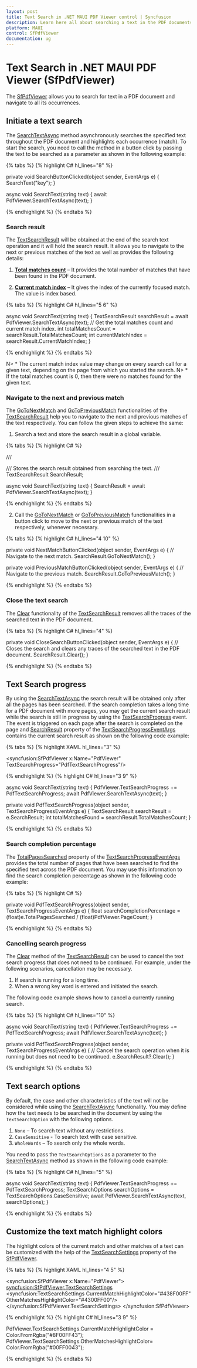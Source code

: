 ```yaml
---
layout: post
title: Text Search in .NET MAUI PDF Viewer control | Syncfusion
description: Learn here all about searching a text in the PDF documents using Syncfusion<sup>®</sup> .NET MAUI PDF Viewer (SfPdfViewer).
platform: MAUI
control: SfPdfViewer
documentation: ug
---
```


# Text Search in .NET MAUI PDF Viewer (SfPdfViewer)

The [SfPdfViewer](https://help.syncfusion.com/cr/maui/Syncfusion.Maui.PdfViewer.SfPdfViewer.html) allows you to search for text in a PDF document and navigate to all its occurrences.

## Initiate a text search

The [SearchTextAsync](https://help.syncfusion.com/cr/maui/Syncfusion.Maui.PdfViewer.SfPdfViewer.html#Syncfusion_Maui_PdfViewer_SfPdfViewer_SearchTextAsync_System_String_TextSearchOptions_System_Threading_CancellationTokenSource_) method asynchronously searches the specified text throughout the PDF document and highlights each occurrence (match). To start the search, you need to call the method in a button click by passing the text to be searched as a parameter as shown in the following example:

{% tabs %}
{% highlight C# hl_lines="8" %}

private void SearchButtonClicked(object sender, EventArgs e)
{
	SearchText("key");
}

async void SearchText(string text)
{
	await PdfViewer.SearchTextAsync(text);
}

{% endhighlight %}
{% endtabs %}

### Search result

The [TextSearchResult](https://help.syncfusion.com/cr/maui/Syncfusion.Maui.PdfViewer.TextSearchResult.html) will be obtained at the end of the search text operation and it will hold the search result. It allows you to navigate to the next or previous matches of the text as well as provides the following details:

1. <b>[Total matches count](https://help.syncfusion.com/cr/maui/Syncfusion.Maui.PdfViewer.TextSearchResult.html#Syncfusion_Maui_PdfViewer_TextSearchResult_TotalMatchesCount)</b> – It provides the total number of matches that have been found in the PDF document.

2. <b>[Current match index](https://help.syncfusion.com/cr/maui/Syncfusion.Maui.PdfViewer.TextSearchResult.html#Syncfusion_Maui_PdfViewer_TextSearchResult_CurrentMatchIndex)</b> – It gives the index of the currently focused match. The value is index based.

{% tabs %}
{% highlight C# hl_lines="5 6" %}

async void SearchText(string text)
{
	TextSearchResult searchResult = await PdfViewer.SearchTextAsync(text);
	// Get the total matches count and current match index.
	int totalMatchesCount = searchResult.TotalMatchesCount;
	int currentMatchIndex = searchResult.CurrentMatchIndex;
}

{% endhighlight %}
{% endtabs %}

N> * The current match index value may change on every search call for a given text, depending on the page from which you started the search.
N> * If the total matches count is 0, then there were no matches found for the given text.

### Navigate to the next and previous match

The [GoToNextMatch](https://help.syncfusion.com/cr/maui/Syncfusion.Maui.PdfViewer.TextSearchResult.html#Syncfusion_Maui_PdfViewer_TextSearchResult_GoToNextMatch) and [GoToPreviousMatch](https://help.syncfusion.com/cr/maui/Syncfusion.Maui.PdfViewer.TextSearchResult.html#Syncfusion_Maui_PdfViewer_TextSearchResult_GoToPreviousMatch) functionalities of the [TextSearchResult](https://help.syncfusion.com/cr/maui/Syncfusion.Maui.PdfViewer.TextSearchResult.html) help you to navigate to the next and previous matches of the text respectively. You can follow the given steps to achieve the same:

1.	Search a text and store the search result in a global variable.

{% tabs %}
{% highlight C# %}

/// <summary>
/// Stores the search result obtained from searching the text.
/// </summary>
TextSearchResult SearchResult;

async void SearchText(string text)
{
	SearchResult = await PdfViewer.SearchTextAsync(text);
}

{% endhighlight %}
{% endtabs %}

2.	Call the [GoToNextMatch](https://help.syncfusion.com/cr/maui/Syncfusion.Maui.PdfViewer.TextSearchResult.html#Syncfusion_Maui_PdfViewer_TextSearchResult_GoToNextMatch) or [GoToPreviousMatch](https://help.syncfusion.com/cr/maui/Syncfusion.Maui.PdfViewer.TextSearchResult.html#Syncfusion_Maui_PdfViewer_TextSearchResult_GoToPreviousMatch) functionalities in a button click to move to the next or previous match of the text respectively, whenever necessary.

{% tabs %}
{% highlight C# hl_lines="4 10" %}

private void NextMatchButtonClicked(object sender, EventArgs e)
{
	// Navigate to the next match.
	SearchResult.GoToNextMatch();
}

private void PreviousMatchButtonClicked(object sender, EventArgs e)
{
	// Navigate to the previous match.
	SearchResult.GoToPreviousMatch();
}

{% endhighlight %}
{% endtabs %}

### Close the text search

The [Clear](https://help.syncfusion.com/cr/maui/Syncfusion.Maui.PdfViewer.TextSearchResult.html#Syncfusion_Maui_PdfViewer_TextSearchResult_Clear) functionality of the [TextSearchResult](https://help.syncfusion.com/cr/maui/Syncfusion.Maui.PdfViewer.TextSearchResult.html) removes all the traces of the searched text in the PDF document.

{% tabs %}
{% highlight C# hl_lines="4" %}

private void CloseSearchButtonClicked(object sender, EventArgs e)
{
	// Closes the search and clears any traces of the searched text in the PDF document.
	SearchResult.Clear();
}

{% endhighlight %}
{% endtabs %}

## Text Search progress

By using the [SearchTextAsync](https://help.syncfusion.com/cr/maui/Syncfusion.Maui.PdfViewer.SfPdfViewer.html#Syncfusion_Maui_PdfViewer_SfPdfViewer_SearchTextAsync_System_String_TextSearchOptions_System_Threading_CancellationTokenSource_) the search result will be obtained only after all the pages has been searched. If the search completion takes a long time for a PDF document with more pages, you may get the current search result while the search is still in progress by using the [TextSearchProgress](https://help.syncfusion.com/cr/maui/Syncfusion.Maui.PdfViewer.SfPdfViewer.html#Syncfusion_Maui_PdfViewer_SfPdfViewer_TextSearchProgress) event. The event is triggered on each page after the search is completed on the page and [SearchResult](https://help.syncfusion.com/cr/maui/Syncfusion.Maui.PdfViewer.TextSearchProgressEventArgs.html#Syncfusion_Maui_PdfViewer_TextSearchProgressEventArgs_SearchResult) property of the [TextSearchProgressEventArgs](https://help.syncfusion.com/cr/maui/Syncfusion.Maui.PdfViewer.TextSearchProgressEventArgs.html) contains the current search result as shown on the following code example:

{% tabs %}
{% highlight XAML hl_lines="3" %}

<syncfusion:SfPdfViewer 
	x:Name="PdfViewer"
	TextSearchProgress="PdfTextSearchProgress"/>
			
{% endhighlight %}
{% highlight C# hl_lines="3 9" %}

async void SearchText(string text)
{
	PdfViewer.TextSearchProgress += PdfTextSearchProgress;
	await PdfViewer.SearchTextAsync(text);
}

private void PdfTextSearchProgress(object sender, TextSearchProgressEventArgs e)
{
	TextSearchResult searchResult = e.SearchResult;
	int totalMatchesFound = searchResult.TotalMatchesCount;
}
	
{% endhighlight %}
{% endtabs %}

### Search completion percentage

The [TotalPagesSearched](https://help.syncfusion.com/cr/maui/Syncfusion.Maui.PdfViewer.TextSearchProgressEventArgs.html#Syncfusion_Maui_PdfViewer_TextSearchProgressEventArgs_TotalPagesSearched) property of the [TextSearchProgressEventArgs](https://help.syncfusion.com/cr/maui/Syncfusion.Maui.PdfViewer.TextSearchProgressEventArgs.html) provides the total number of pages that have been searched to find the specified text across the PDF document. You may use this information to find the search completion percentage as shown in the following code example:

{% tabs %}
{% highlight C# %}

private void PdfTextSearchProgress(object sender, TextSearchProgressEventArgs e)
{
	float searchCompletionPercentage = (float)e.TotalPagesSearched / (float)PdfViewer.PageCount;
}
	
{% endhighlight %}
{% endtabs %}

### Cancelling search progress

The [Clear](https://help.syncfusion.com/cr/maui/Syncfusion.Maui.PdfViewer.TextSearchResult.html#Syncfusion_Maui_PdfViewer_TextSearchResult_Clear) method of the [TextSearchResult](https://help.syncfusion.com/cr/maui/Syncfusion.Maui.PdfViewer.TextSearchResult.html) can be used to cancel the text search progress that does not need to be continued. For example, under the following scenarios, cancellation may be necessary.

1.	If search is running for a long time. 
2.	When a wrong key word is entered and initiated the search.

The following code example shows how to cancel a currently running search.

{% tabs %}
{% highlight C# hl_lines="10" %}

async void SearchText(string text)
{
	PdfViewer.TextSearchProgress += PdfTextSearchProgress;
	await PdfViewer.SearchTextAsync(text);
}

private void PdfTextSearchProgress(object sender, TextSearchProgressEventArgs e)
{
	// Cancel the search operation when it is running but does not need to be continued.
	e.SearchResult?.Clear();
}
	
{% endhighlight %}
{% endtabs %}

## Text search options

By default, the case and other characteristics of the text will not be considered while using the [SearchTextAsync](https://help.syncfusion.com/cr/maui/Syncfusion.Maui.PdfViewer.SfPdfViewer.html#Syncfusion_Maui_PdfViewer_SfPdfViewer_SearchTextAsync_System_String_TextSearchOptions_System_Threading_CancellationTokenSource_) functionality. You may define how the text needs to be searched in the document by using the `TextSearchOption` with the following options.

1.	`None` – To search text without any restrictions.
2.	`CaseSensitive` - To search text with case sensitive.
3.	`WholeWords` – To search only the whole words.

You need to pass the `TextSearchOptions` as a parameter to the [SearchTextAsync](https://help.syncfusion.com/cr/maui/Syncfusion.Maui.PdfViewer.SfPdfViewer.html#Syncfusion_Maui_PdfViewer_SfPdfViewer_SearchTextAsync_System_String_TextSearchOptions_System_Threading_CancellationTokenSource_) method as shown in the following code example:

{% tabs %}
{% highlight C# hl_lines="5" %}

async void SearchText(string text)
{
	PdfViewer.TextSearchProgress += PdfTextSearchProgress;
	TextSearchOptions searchOptions = TextSearchOptions.CaseSensitive;
	await PdfViewer.SearchTextAsync(text, searchOptions);
}
	
{% endhighlight %}
{% endtabs %}

## Customize the text match highlight colors

The highlight colors of the current match and other matches of a text can be customized with the help of the [TextSearchSettings](https://help.syncfusion.com/cr/maui/Syncfusion.Maui.PdfViewer.TextSearchSettings.html#Syncfusion_Maui_PdfViewer_TextSearchSettings__ctor) property of the [SfPdfViewer](https://help.syncfusion.com/cr/maui/Syncfusion.Maui.PdfViewer.SfPdfViewer.html).

{% tabs %}
{% highlight XAML hl_lines="4 5" %}

<syncfusion:SfPdfViewer x:Name="PdfViewer">
	<syncfusion:SfPdfViewer.TextSearchSettings>
		<syncfusion:TextSearchSettings 
			CurrentMatchHighlightColor="#438F00FF"  
			OtherMatchesHighlightColor="#4300FF00"/>
	</syncfusion:SfPdfViewer.TextSearchSettings>
</syncfusion:SfPdfViewer>
			
{% endhighlight %}
{% highlight C# hl_lines="3 9" %}

PdfViewer.TextSearchSettings.CurrentMatchHighlightColor = Color.FromRgba("#8F00FF43");
PdfViewer.TextSearchSettings.OtherMatchesHighlightColor= Color.FromRgba("#00FF0043");

{% endhighlight %}
{% endtabs %}
